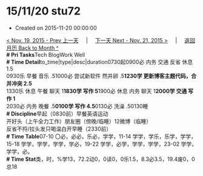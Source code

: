 # 15/11/20 stu72

* Created on 2015-11-20 00:00:00

[&lt; Nov. 19, 2015 - Prev 上一天](d19.md)     \|     [下一天 Next - Nov. 21, 2015 &gt;](d21.md)     \|     [返回月历 Back to Month ^](index.md)   
**\# Pri Tasks**Tech BlogWork Well  
**\# Time Detail**to\_time\|type\|desc\|duration0730起0900必 内务 交通 反省 休息 1.5  
0930乐 早餐 音乐 .51000必 尝试新软件 然并卵 .5**1230学 更新博客主题代码，合并冲突 2.5**  
1330乐 休息 午餐 聊天 1**1830学 写作 5**1900必 休息 内务 聊天 1**2000学 交通 写作 1**  
2030必 内务 晚餐 .5**0100学 写作 4.5**0130必 洗澡 .50130睡  
**\# Discipline**早起（0830前）早餐英语运动  
开好头（上午全力工作）朋友圈（傍晚/临睡）12微博（临睡）  
反省不捋/拉头发只喝温白开早睡（2330前）  
**\# Time Table**07-10 〇必，必必，乐必，学学，11-14 学学，学乐，乐学，学学，15-18 学学，学学，学学，学必，19-22 学学，必学，学学，学学，23-02 学学，学学，必。  
**\# Time Stat**类，时，%学13，72.2动0，0读0，0乐1.5，8.3必3.5，19.4废0，0总18

